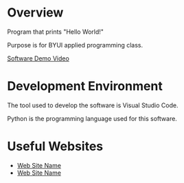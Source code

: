 # Overview

Program that prints "Hello World!"

Purpose is for BYUI applied programming class. 

[Software Demo Video](http://youtube.link.goes.here)

# Development Environment

The tool used to develop the software is Visual Studio Code.

Python is the programming language used for this software. 

# Useful Websites

* [Web Site Name](https://www.w3schools.com/python/ref_func_print.asp)
* [Web Site Name](https://recorder.easeus.com/screen-recording-tips/screen-record-on-mac-with-camera.html#:~:text=Click%20the%20%22File%22%20tab%2C,matter%20what%20application%20you%20use.)
